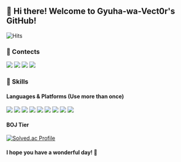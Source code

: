 ## 👋 Hi there! Welcome to Gyuha-wa-Vect0r's GitHub!
![Hits](https://hits.seeyoufarm.com/api/count/incr/badge.svg?url=https%3A%2F%2Fgithub.com%2Fgyuha-wa-vect0r&count_bg=%2379C83D&title_bg=%23555555&icon=&icon_color=%23E7E7E7&title=Visitors&edge_flat=true)

### 📝 Contects
<p>
  <a href="https://gyuha-wa-vect0r.github.io" target="_blank"><img src="https://img.shields.io/badge/GitHub_Pages-222222?style=flat-square&logo=GitHub&logoColor=white"/></a>
  <a href="https://velog.io/@gyuha_wa_vect0r" target="_blank"><img src="https://img.shields.io/badge/Velog-20C997?style=flat-square&logo=Velog&logoColor=white"/></a>
  <a href="mailto:leejune30@chungbuk.ac.kr" target="_blank"><img src="https://img.shields.io/badge/leejune30@chungbuk.ac.kr-EA4335?style=flat-square&logo=Gmail&logoColor=white"/></a>
  <a href="https://instagram.com/gyu_ha_" target="_blank"><img src="https://img.shields.io/badge/Instagram-E4405F?style=flat-square&logo=Instagram&logoColor=white"/></a>
</p>

### 💪 Skills
#### Languages & Platforms (Use more than once)
<p>
  <img src="https://img.shields.io/badge/Python-3776AB?style=flat-square&logo=Python&logoColor=white"/>
  <img src="https://img.shields.io/badge/PyTorch-EE4C2C?style=flat-square&logo=PyTorch&logoColor=white"/>
  <img src="https://img.shields.io/badge/C-A8B9CC?style=flat-square&logo=C&logoColor=white"/>
  <img src="https://img.shields.io/badge/C++-00599C?style=flat-square&logo=Cplusplus&logoColor=white"/>
  <img src="https://img.shields.io/badge/HTML-E34F26?style=flat-square&logo=HTML5&logoColor=white"/>
  <img src="https://img.shields.io/badge/Golang-00ADD8?style=flat-square&logo=go&logoColor=white"/>
  <img src="https://img.shields.io/badge/R-276DC3?style=flat-square&logo=R&logoColor=white"/>
  <img src="https://img.shields.io/badge/Processing-006699?style=flat-square&logo=Processingfoundation&logoColor=white"/>
  <img src="https://img.shields.io/badge/Arduino-00979D?style=flat-square&logo=Arduino&logoColor=white"/>
  
</p>

#### BOJ Tier
[![Solved.ac Profile](http://mazassumnida.wtf/api/v2/generate_badge?boj=gyuha_wa_vect0r)](https://solved.ac/gyuha_wa_vect0r/)

#### I hope you have a wonderful day! 🙂
